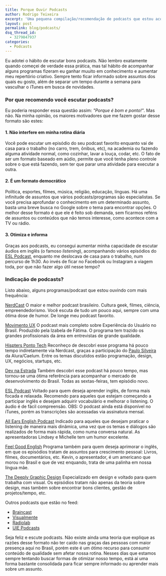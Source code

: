 ```yaml
---
title: Porque Ouvir Podcasts
author: Rodrigo Teixeira
excerpt: 'Uma pequena compilação/recomendação de podcasts que estou acompanhando nos últimos meses'
layout: post
permalink: blog/podcasts/
dsq_thread_id:
  - 3279847937
categories:
  - Podcasts
---
```


Eu adotei o hábito de escutar bons podcasts. Não lembro exatamente quando começei de verdade essa prática, mas tal hábito de acompanhar alguns programas fizeram eu ganhar muuito em conhecimento e aumentar meu repertório criativo. Sempre tento ficar informado sobre assuntos dos quais eu gosto, além de separar um tempo durante a semana para vasculhar o iTunes em busca de novidades. 

### Por que recomendo você escutar podcasts? 

Eu poderia responder essa questão assim: _"Porque é bom e ponto!"_. Mas não. Na minha opinião, os maiores motivadores que me fazem gostar desse formato são estes: 

#### 1. Não interfere em minha rotina diária
Você pode escutar um episódio do seu podcast favorito enquanto vai de casa para o trabalho (no carro, trem, ônibus, etc), na academia ou fazendo alguma atividade normal, como cozinhar, lavar a louça, codar, etc. O fato de ser um formato baseado em aúdio, permite que você tenha pleno controle sobre o que está fazendo, sem ter que parar uma atividade para executar a outra. 

#### 2. É um formato democrático
Política, esportes, filmes, música, religião, educação, línguas. Há uma infinitude de assuntos que vários podcasts/programas são especialistas. Se você precisa aprofundar o conhecimento em um determinado assunto, basta uma breve busca no Google sobre o tema para encontrar opções. O melhor desse formato é que ele é feito sob demanda, sem ficarmos reféns de assuntos ou conteúdos que não temos interesse, como acontece com a TV ou rádio.

#### 3. Otimiza e informa
Graças aos podcasts, eu consegui aumentar minha capacidade de escutar áudios em inglês (o famoso _listening_), acompanhando vários episódios do [ESL Podcast](https://www.eslpod.com/), enquanto me deslocava de casa para o trabalho, num percurso de 1h30. Ao invés de ficar no Facebook ou Instagram a viagem toda, por que não fazer algo útil nesse tempo? 


### Indicação de podcasts?

Listo abaixo, alguns programas/podcast que estou ouvindo com mais frequência: 

[NerdCast](https://jovemnerd.com.br/nerdcast/)
O maior e melhor podcast brasileiro. Cultura geek, filmes, ciência, empreendedorismo. Você escuta de tudo um pouco aqui, sempre com uma ótima dose de humor. De longe meu podcast favorito.

[Movimento UX](http://movimentoux.com/)
O podcast mais completo sobre Experiência do Usuário no Brasil. Produzido pela Izabela de Fátima. O programa tem trazido os grandes profissionais da área em entrevistas de grande qualidade. 

[Hispters Ponto Tech](http://hipsters.tech/)
Reconheço de descobri esse programa há pouco tempo indiretamente via Nerdcast, graças a participação do [Paulo Silveira](https://twitter.com/paulo_caelum) da Alura/Caelum. Entre os temas discutidos estão programação, design, UX, negócios, startups, etc. 

[Dev na Estrada](http://devnaestrada.com.br/)
Também descobri esse podcast há pouco tempo, mas tornou-se uma ótima referência para acompanhar o mercado de desenvolvimento do Brasil. Todas as sextas-feiras, tem episódio novo. 

[ESL Podcast](https://www.eslpod.com/)
Voltado para quem deseja aprender inglês, de forma mais focada e relaxada. Recomendo para aqueles que estejam começando a participar inglês e desejam adquirir vocabulário e melhorar o listening. O áudio é de fácil compreensão. OBS: O podcast ainda está disponível no iTunes, porém as transcrições são acessadas via assinatura mensal. 

[All Ears English Podcast](https://www.allearsenglish.com/)
Indicado para aqueles que desejam praticar o listening de maneira mais dinâmica, uma vez que os temas e diálogos são realizados de forma mais rápida, como numa conversa natural. As apresentadoras Lindsey e Michelle tem um humor excelente. 

[Feel Good English](https://www.feelgoodenglish.com/)
Programa também para quem deseja aprimorar o inglês, em que os episódios tratam de assuntos para crescimento pessoal: Livros, filmes, documentários, etc. Kevin, o apresentador, é um americano que morou no Brasil e que de vez enquando, trata de uma palinha em nossa língua mãe. 

[The Deeply Graphic Design](http://thedeependdesign.com/graphic-design-podcast/)
Especializado em design e voltado para quem trabalha com visual. Os episódios tratam não apenas da teoria sobre design, mas também sobre encontrar bons clientes, gestão de projetos/tempo, etc. 

Outros podcasts que estão no feed: 

* [Braincast](http://www.b9.com.br/podcasts/braincast/)
* [Visualmente](https://soundcloud.com/visualmente)
* [Radiolab](http://www.radiolab.org/)
* [UIE Podcasts](https://www.uie.com/brainsparks/)

Seja feliz e escute podcasts. Não existe ainda uma teoria que explique as razões desse formato não ter caído nas graças das pessoas com maior presença aqui no Brasil, porém este é um ótimo recurso para consumir conteúdo de qualidade sem afetar nossa rotina. Nesses dias que estamos sempre tentando buscar formas de otimizar nosso tempo, está aí uma forma bastante consolidada para ficar sempre informado ou aprender mais sobre um assunto. 